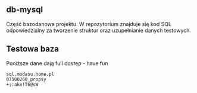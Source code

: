 ## db-mysql
Część bazodanowa projektu. W repozytorium znajduje się kod SQL odpowiedzialny za tworzenie struktur oraz uzupełnianie danych testowych.

## Testowa baza

Poniższe dane dają full dostęp - have fun

```
sql.modasu.home.pl
07500260_propsy
+;:ake!T6@sW
```

